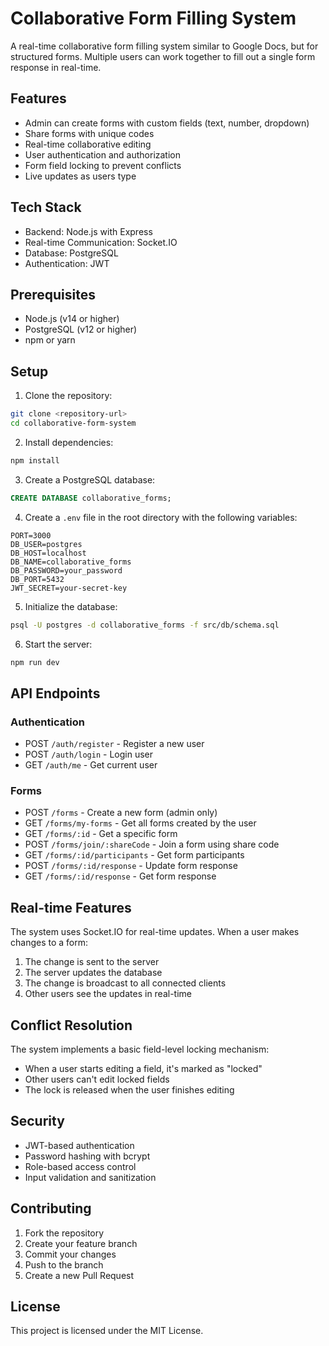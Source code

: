 # Collaborative Form Filling System

A real-time collaborative form filling system similar to Google Docs, but for structured forms. Multiple users can work together to fill out a single form response in real-time.

## Features

- Admin can create forms with custom fields (text, number, dropdown)
- Share forms with unique codes
- Real-time collaborative editing
- User authentication and authorization
- Form field locking to prevent conflicts
- Live updates as users type

## Tech Stack

- Backend: Node.js with Express
- Real-time Communication: Socket.IO
- Database: PostgreSQL
- Authentication: JWT

## Prerequisites

- Node.js (v14 or higher)
- PostgreSQL (v12 or higher)
- npm or yarn

## Setup

1. Clone the repository:
```bash
git clone <repository-url>
cd collaborative-form-system
```

2. Install dependencies:
```bash
npm install
```

3. Create a PostgreSQL database:
```sql
CREATE DATABASE collaborative_forms;
```

4. Create a `.env` file in the root directory with the following variables:
```
PORT=3000
DB_USER=postgres
DB_HOST=localhost
DB_NAME=collaborative_forms
DB_PASSWORD=your_password
DB_PORT=5432
JWT_SECRET=your-secret-key
```

5. Initialize the database:
```bash
psql -U postgres -d collaborative_forms -f src/db/schema.sql
```

6. Start the server:
```bash
npm run dev
```

## API Endpoints

### Authentication
- POST `/auth/register` - Register a new user
- POST `/auth/login` - Login user
- GET `/auth/me` - Get current user

### Forms
- POST `/forms` - Create a new form (admin only)
- GET `/forms/my-forms` - Get all forms created by the user
- GET `/forms/:id` - Get a specific form
- POST `/forms/join/:shareCode` - Join a form using share code
- GET `/forms/:id/participants` - Get form participants
- POST `/forms/:id/response` - Update form response
- GET `/forms/:id/response` - Get form response

## Real-time Features

The system uses Socket.IO for real-time updates. When a user makes changes to a form:

1. The change is sent to the server
2. The server updates the database
3. The change is broadcast to all connected clients
4. Other users see the updates in real-time

## Conflict Resolution

The system implements a basic field-level locking mechanism:
- When a user starts editing a field, it's marked as "locked"
- Other users can't edit locked fields
- The lock is released when the user finishes editing

## Security

- JWT-based authentication
- Password hashing with bcrypt
- Role-based access control
- Input validation and sanitization

## Contributing

1. Fork the repository
2. Create your feature branch
3. Commit your changes
4. Push to the branch
5. Create a new Pull Request

## License

This project is licensed under the MIT License. 